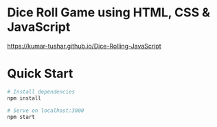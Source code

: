 # Dice Roll Game using HTML, CSS & JavaScript

https://kumar-tushar.github.io/Dice-Rolling-JavaScript

# Quick Start
``` bash
# Install dependencies
npm install

# Serve on localhost:3000
npm start
```
